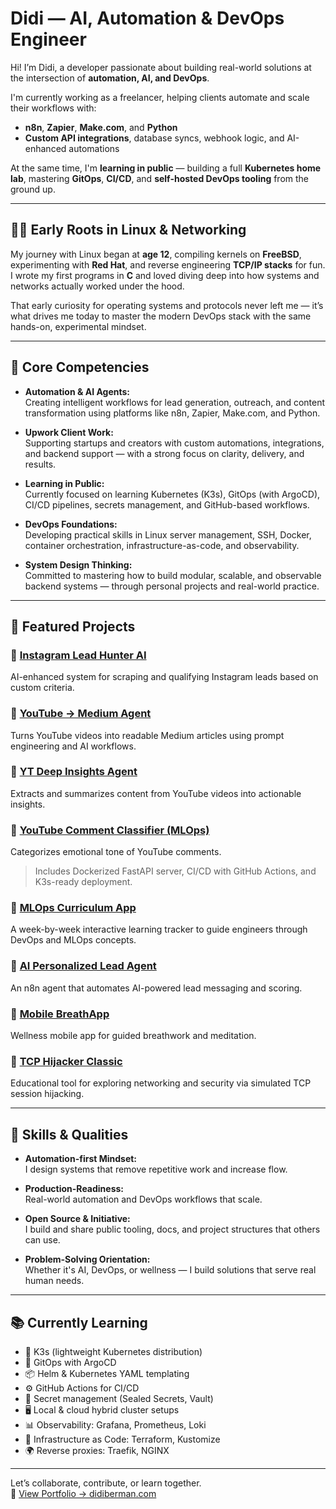# Didi — AI, Automation & DevOps Engineer

Hi! I’m Didi, a developer passionate about building real-world solutions at the intersection of **automation, AI, and DevOps**.

I'm currently working as a freelancer, helping clients automate and scale their workflows with:

- **n8n**, **Zapier**, **Make.com**, and **Python**  
- **Custom API integrations**, database syncs, webhook logic, and AI-enhanced automations

At the same time, I'm **learning in public** — building a full **Kubernetes home lab**, mastering **GitOps**, **CI/CD**, and **self-hosted DevOps tooling** from the ground up.

---

## 🧑‍💻 Early Roots in Linux & Networking

My journey with Linux began at **age 12**, compiling kernels on **FreeBSD**, experimenting with **Red Hat**, and reverse engineering **TCP/IP stacks** for fun. I wrote my first programs in **C** and loved diving deep into how systems and networks actually worked under the hood.

That early curiosity for operating systems and protocols never left me — it’s what drives me today to master the modern DevOps stack with the same hands-on, experimental mindset.

---

## 🌟 Core Competencies

- **Automation & AI Agents:**  
  Creating intelligent workflows for lead generation, outreach, and content transformation using platforms like n8n, Zapier, Make.com, and Python.

- **Upwork Client Work:**  
  Supporting startups and creators with custom automations, integrations, and backend support — with a strong focus on clarity, delivery, and results.

- **Learning in Public:**  
  Currently focused on learning Kubernetes (K3s), GitOps (with ArgoCD), CI/CD pipelines, secrets management, and GitHub-based workflows.

- **DevOps Foundations:**  
  Developing practical skills in Linux server management, SSH, Docker, container orchestration, infrastructure-as-code, and observability.

- **System Design Thinking:**  
  Committed to mastering how to build modular, scalable, and observable backend systems — through personal projects and real-world practice.

---

## 🚀 Featured Projects

### 🔹 [Instagram Lead Hunter AI](https://github.com/didiberman/insta-lead-hunter-ai)  
AI-enhanced system for scraping and qualifying Instagram leads based on custom criteria.

### 🔹 [YouTube → Medium Agent](https://github.com/didiberman/youtube-medium-article-agent)  
Turns YouTube videos into readable Medium articles using prompt engineering and AI workflows.

### 🔹 [YT Deep Insights Agent](https://github.com/didiberman/yt-deep-insights-agent)  
Extracts and summarizes content from YouTube videos into actionable insights.

### 🔹 [YouTube Comment Classifier (MLOps)](https://github.com/didiberman/youtube-comment-classifier-mlops)  
Categorizes emotional tone of YouTube comments.  
> Includes Dockerized FastAPI server, CI/CD with GitHub Actions, and K3s-ready deployment.

### 🔹 [MLOps Curriculum App](https://github.com/didiberman/mlops-curriculum-app)  
A week-by-week interactive learning tracker to guide engineers through DevOps and MLOps concepts.

### 🔹 [AI Personalized Lead Agent](https://github.com/didiberman/ai-personalized-lead-agent)  
An n8n agent that automates AI-powered lead messaging and scoring.

### 🔹 [Mobile BreathApp](https://github.com/didiberman/mobile-breathapp)  
Wellness mobile app for guided breathwork and meditation.

### 🔹 [TCP Hijacker Classic](https://github.com/didiberman/tcp-hijacker-classic)  
Educational tool for exploring networking and security via simulated TCP session hijacking.

---

## 🎯 Skills & Qualities

- **Automation-first Mindset:**  
  I design systems that remove repetitive work and increase flow.

- **Production-Readiness:**  
  Real-world automation and DevOps workflows that scale.

- **Open Source & Initiative:**  
  I build and share public tooling, docs, and project structures that others can use.

- **Problem-Solving Orientation:**  
  Whether it's AI, DevOps, or wellness — I build solutions that serve real human needs.

---

## 📚 Currently Learning

- 🔧 K3s (lightweight Kubernetes distribution)
- 🔁 GitOps with ArgoCD
- 📦 Helm & Kubernetes YAML templating
- ⚙️ GitHub Actions for CI/CD
- 🔐 Secret management (Sealed Secrets, Vault)
- 🖥️ Local & cloud hybrid cluster setups
- 📊 Observability: Grafana, Prometheus, Loki
- 🧱 Infrastructure as Code: Terraform, Kustomize
- 🌍 Reverse proxies: Traefik, NGINX

---

Let’s collaborate, contribute, or learn together.  
🔗 [View Portfolio → didiberman.com](https://didiberman.com)
